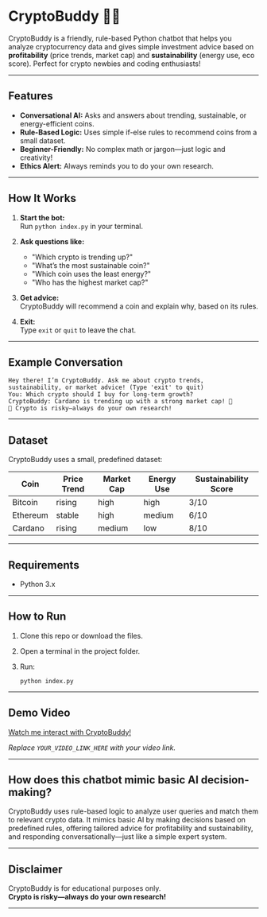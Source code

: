 # CryptoBuddy 🤖💸

CryptoBuddy is a friendly, rule-based Python chatbot that helps you analyze cryptocurrency data and gives simple investment advice based on **profitability** (price trends, market cap) and **sustainability** (energy use, eco score). Perfect for crypto newbies and coding enthusiasts!

---

## Features

- **Conversational AI:** Asks and answers about trending, sustainable, or energy-efficient coins.
- **Rule-Based Logic:** Uses simple if-else rules to recommend coins from a small dataset.
- **Beginner-Friendly:** No complex math or jargon—just logic and creativity!
- **Ethics Alert:** Always reminds you to do your own research.

---

## How It Works

1. **Start the bot:**  
   Run `python index.py` in your terminal.

2. **Ask questions like:**
   - "Which crypto is trending up?"
   - "What’s the most sustainable coin?"
   - "Which coin uses the least energy?"
   - "Who has the highest market cap?"

3. **Get advice:**  
   CryptoBuddy will recommend a coin and explain why, based on its rules.

4. **Exit:**  
   Type `exit` or `quit` to leave the chat.

---

## Example Conversation

```
Hey there! I’m CryptoBuddy. Ask me about crypto trends, sustainability, or market advice! (Type 'exit' to quit)
You: Which crypto should I buy for long-term growth?
CryptoBuddy: Cardano is trending up with a strong market cap! 🚀
🤖 Crypto is risky—always do your own research!
```

---

## Dataset

CryptoBuddy uses a small, predefined dataset:

| Coin     | Price Trend | Market Cap | Energy Use | Sustainability Score |
|----------|-------------|------------|------------|---------------------|
| Bitcoin  | rising      | high       | high       | 3/10                |
| Ethereum | stable      | high       | medium     | 6/10                |
| Cardano  | rising      | medium     | low        | 8/10                |

---

## Requirements

- Python 3.x

---

## How to Run

1. Clone this repo or download the files.
2. Open a terminal in the project folder.
3. Run:

   ```
   python index.py
   ```

---

## Demo Video

[Watch me interact with CryptoBuddy!](https://drive.google.com/file/d/14Jm1sYQeFOX7B__noJITwrGNZj3QFM7S/view?usp=sharing)

*Replace `YOUR_VIDEO_LINK_HERE` with your video link.*

---

## How does this chatbot mimic basic AI decision-making?

CryptoBuddy uses rule-based logic to analyze user queries and match them to relevant crypto data. It mimics basic AI by making decisions based on predefined rules, offering tailored advice for profitability and sustainability, and responding conversationally—just like a simple expert system.

---

## Disclaimer

CryptoBuddy is for educational purposes only.  
**Crypto is risky—always do your own research!**

---